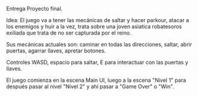 Entrega Proyecto final. 

 Idea: El juego va a tener las mecánicas de saltar y hacer parkour, atacar a los enemigos y huir a la vez, trata sobre una joven asiatica robatesoros exiliada que trata de no ser capturada por el reino.
 
 Sus mecánicas actuales son: caminar en todas las direcciones, saltar, abrir puertas, agarrar llaves, apretar botones.
 
 Controles WASD, espacio para saltar, E para interactuar con las puertas y llaves.
 
 El juego comienza en la escena Main UI, luego a la escena "Nivel 1" para después pasar al nivel "Nivel 2" y ahí pasar a "Game Over" o "Win". 


